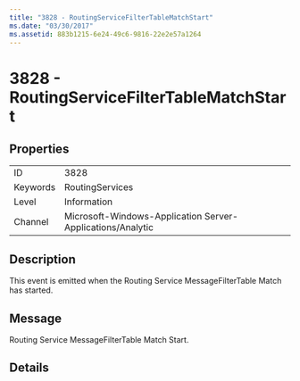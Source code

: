 ```yaml
---
title: "3828 - RoutingServiceFilterTableMatchStart"
ms.date: "03/30/2017"
ms.assetid: 883b1215-6e24-49c6-9816-22e2e57a1264
---
```

# 3828 - RoutingServiceFilterTableMatchStart
## Properties  
  
|||  
|-|-|  
|ID|3828|  
|Keywords|RoutingServices|  
|Level|Information|  
|Channel|Microsoft-Windows-Application Server-Applications/Analytic|  
  
## Description  
 This event is emitted when the Routing Service MessageFilterTable Match has started.  
  
## Message  
 Routing Service MessageFilterTable Match Start.  
  
## Details
